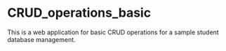 # CRUD_operations_basic
This is a web application for basic CRUD operations for a sample student database management.
